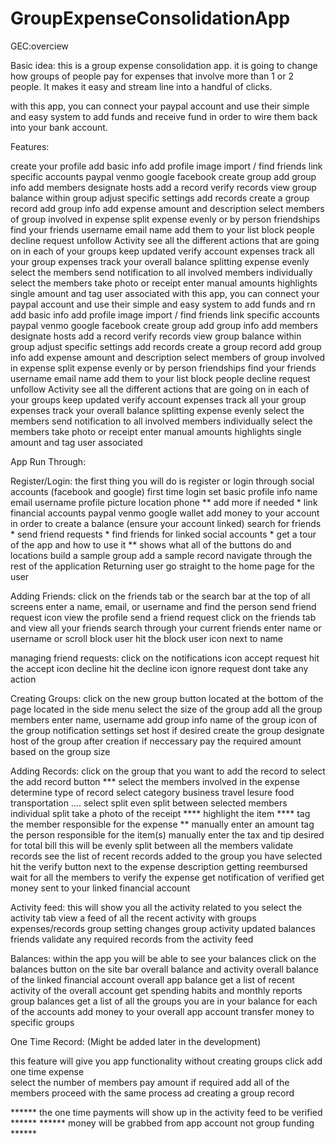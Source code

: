 # GroupExpenseConsolidationApp

GEC:overciew

Basic idea:
this is a group expense consolidation app. it is going to change how groups of people pay for expenses that involve more than 1 or 2 people. It makes it easy and stream line into a handful of clicks.

with this app, you can connect your paypal account and use their simple and easy system to add funds
and receive fund in order to wire them back into your bank account.

Features:

create your profile
    add basic info
    add profile image
    import / find friends
link specific accounts
    paypal
    venmo
    google
    facebook
create group
    add group info
    add members
    designate hosts
    add a record
    verify records
    view group balance within group
    adjust specific settings
add records
    create a group record
    add group info
    add expense amount and description
    select members of group involved in expense
    split expense evenly or by person
friendships
    find your friends
        username
        email
        name
    add them to your list
    block people
    decline request
    unfollow
Activity
    see all the different actions that are going on in each of your groups
    keep updated
    verify account expenses
    track all your group expenses
    track your overall balance
splitting expense
    evenly
        select the members
        send notification to all involved members
    individually
        select the members
        take photo or receipt
        enter manual amounts
        highlights single amount and tag user associated
with this app, you can connect your paypal account and use their simple and easy system to add funds and rn
    add basic info
    add profile image
    import / find friends
link specific accounts
    paypal
    venmo
    google
    facebook
create group
    add group info
    add members
    designate hosts
    add a record
    verify records
    view group balance within group
    adjust specific settings
add records
    create a group record
    add group info
    add expense amount and description
    select members of group involved in expense
    split expense evenly or by person
friendships
    find your friends
        username
        email
        name
    add them to your list
    block people
    decline request
    unfollow
Activity
    see all the different actions that are going on in each of your groups
    keep updated
    verify account expenses
    track all your group expenses
    track your overall balance
splitting expense
    evenly
        select the members
        send notification to all involved members
    individually
        select the members
        take photo or receipt
        enter manual amounts
        highlights single amount and tag user associated

App Run Through:

Register/Login:
the first thing you will do is register or login through social accounts (facebook and google)
first time login
    set basic profile info
        name
        email
        username
        profile picture
        location
        phone
        ** add more if needed *
    link financial accounts
        paypal
        venmo
        google wallet
    add money to your account in order to create a balance (ensure your account linked)
    search for friends *
    send friend requests *
    find friends for linked social accounts *
    get a tour of the app and how to use it **
        shows what all of the buttons do and locations
        build a sample group
        add a sample record
        navigate through the rest of the application
Returning user
    go straight to the home page for the user

Adding Friends:
click on the friends tab or the search bar at the top of all screens
enter a name, email, or username and find the person
    send friend request icon
    view the profile
        send a friend request
click on the friends tab and view all your friends
    search through your current friends
        enter name or username or scroll
    block user
        hit the block user icon next to name

managing friend requests:
    click on the notifications icon
        accept request
                hit the accept icon
        decline
                hit the decline icon
        ignore request
                dont take any action


Creating Groups:
click on the new group button
    located at the bottom of the page
    located in the side menu
select the size of the group
    add all the group members
        enter name, username
add group  info
    name of the group
    icon of the group
    notification settings
    set host if desired
create the group
designate host of the group after creation
if neccessary pay the required amount based on the group size

Adding Records:
click on the group that you want to add the record to
select the add record button ***
select the members involved in the expense
    determine type of record
        select category
                business
                travel
                lesure
                food
                transportation
                ....
        select split
              even split between selected members
              individual split
                            take a photo of the receipt ****
                            highlight the item ****
                            tag the member responsible for the expense **
                            manually enter an amount
                            tag the person responsible for the item(s)
                            manually enter the tax and tip desired for total bill
                                                        this will be evenly split between all the members
    validate records
        see the list of recent records added to the group you have selected
        hit the verify button next to the expense description
    getting reembursed
        wait for all the members to verify the expense
        get notification of verified
        get money sent to your linked financial account

Activity feed:
this will show you all the activity related to you
select the activity tab
    view a feed of all the recent activity with groups
        expenses/records
        group setting changes
        group activity
        updated balances
        friends
    validate any required records from the activity feed

Balances:
within the app you will be able to see your balances
click on the balances button on the site bar
    overall balance and activity
        overall balance of the linked financial account
        overall app balance
        get a list of recent activity of the overall account
       get spending habits and monthly reports
   group balances
       get a list of all the groups you are in
               your balance for each of the accounts
 add money to your overall app account
   transfer money to specific groups

One Time Record:
(Might be added later in the development)

this feature will give you app functionality without creating groups
click add one time expense  
    select the number of members
    pay amount if required
    add all of the members
        proceed with the same process ad creating a group record

****** the one time payments will show up in the activity feed to be verified ******
****** money will  be grabbed from app account not group funding ******
